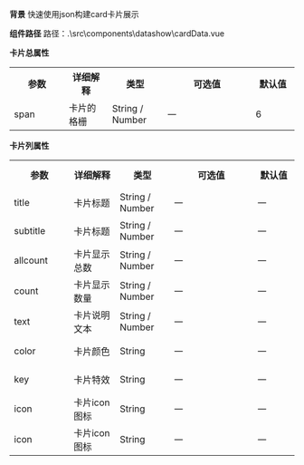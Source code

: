 **背景**
快速使用json构建card卡片展示

**组件路径**
路径：.\src\components\datashow\cardData.vue

**卡片总属性**
<table width="100%">
  <tr>
    <th width="120" height="50">参数</th>
    <th width="100">详细解释</th>
    <th width="100">类型</th>
    <th width="250">可选值</th>
    <th width="100">默认值</th>
  </tr>
<tr>
    <td height="50">span</td>
    <td>卡片的格栅</td>
    <td>String / Number</td>
    <td>一</td>
    <td>6</td>
  </tr>
  </table>  
  
  **卡片列属性**
<table width="100%">
  <tr>
    <th width="120" height="50">参数</th>
    <th width="100">详细解释</th>
    <th width="100">类型</th>
    <th width="250">可选值</th>
    <th width="100">默认值</th>
  </tr>
<tr>
    <td height="50">title</td>
    <td>卡片标题</td>
    <td>String / Number</td>
    <td>一</td>
    <td>一</td>
  </tr>
<tr>
    <td height="50">subtitle</td>
    <td>卡片标题</td>
    <td>String / Number</td>
    <td>一</td>
    <td>一</td>
</tr>
<tr>
    <td height="50">allcount</td>
    <td>卡片显示总数</td>
    <td>String / Number</td>
    <td>一</td>
    <td>一</td>
</tr>
 <tr>
    <td height="50">count</td>
    <td>卡片显示数量</td>
    <td>String / Number</td>
    <td>一</td>
    <td>一</td>
</tr>
<tr>
    <td height="50">text</td>
    <td>卡片说明文本</td>
    <td>String / Number</td>
    <td>一</td>
    <td>一</td>
</tr>
 <tr>
    <td height="50">color</td>
    <td>卡片颜色</td>
    <td>String</td>
    <td>一</td>
    <td>一</td>
</tr>
<tr>
    <td height="50">key</td>
    <td>卡片特效</td>
    <td>String</td>
    <td>一</td>
    <td>一</td>
</tr>
  <tr>
    <td height="50">icon</td>
    <td>卡片icon图标</td>
    <td>String</td>
    <td>一</td>
    <td>一</td>
</tr>
    <tr>
    <td height="50">icon</td>
    <td>卡片icon图标</td>
    <td>String</td>
    <td>一</td>
    <td>一</td>
</tr>
  </table>  